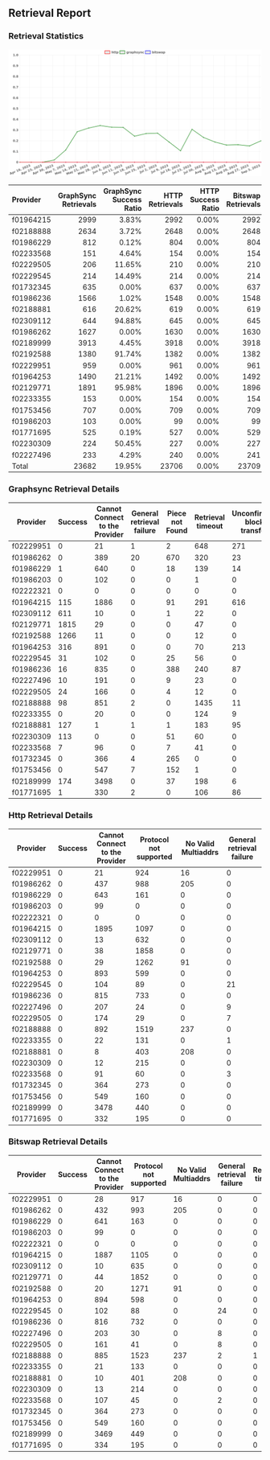 ## Retrieval Report
### Retrieval Statistics
<img src="https://raw.githubusercontent.com/data-preservation-programs/filplus-checker-assets/main/filecoin-project/filecoin-plus-large-datasets/issues/1276/1694159995957.png"/>

| Provider  | GraphSync Retrievals | GraphSync Success Ratio | HTTP Retrievals | HTTP Success Ratio | Bitswap Retrievals | Bitswap Success Ratio |
| :-------- | -------------------: | ----------------------: | --------------: | -----------------: | -----------------: | --------------------: |
| f01964215 |                 2999 |                   3.83% |            2992 |              0.00% |               2992 |                 0.00% |
| f02188888 |                 2634 |                   3.72% |            2648 |              0.00% |               2648 |                 0.00% |
| f01986229 |                  812 |                   0.12% |             804 |              0.00% |                804 |                 0.00% |
| f02233568 |                  151 |                   4.64% |             154 |              0.00% |                154 |                 0.00% |
| f02229505 |                  206 |                  11.65% |             210 |              0.00% |                210 |                 0.00% |
| f02229545 |                  214 |                  14.49% |             214 |              0.00% |                214 |                 0.00% |
| f01732345 |                  635 |                   0.00% |             637 |              0.00% |                637 |                 0.00% |
| f01986236 |                 1566 |                   1.02% |            1548 |              0.00% |               1548 |                 0.00% |
| f02188881 |                  616 |                  20.62% |             619 |              0.00% |                619 |                 0.00% |
| f02309112 |                  644 |                  94.88% |             645 |              0.00% |                645 |                 0.00% |
| f01986262 |                 1627 |                   0.00% |            1630 |              0.00% |               1630 |                 0.00% |
| f02189999 |                 3913 |                   4.45% |            3918 |              0.00% |               3918 |                 0.00% |
| f02192588 |                 1380 |                  91.74% |            1382 |              0.00% |               1382 |                 0.00% |
| f02229951 |                  959 |                   0.00% |             961 |              0.00% |                961 |                 0.00% |
| f01964253 |                 1490 |                  21.21% |            1492 |              0.00% |               1492 |                 0.00% |
| f02129771 |                 1891 |                  95.98% |            1896 |              0.00% |               1896 |                 0.00% |
| f02233355 |                  153 |                   0.00% |             154 |              0.00% |                154 |                 0.00% |
| f01753456 |                  707 |                   0.00% |             709 |              0.00% |                709 |                 0.00% |
| f01986203 |                  103 |                   0.00% |              99 |              0.00% |                 99 |                 0.00% |
| f01771695 |                  525 |                   0.19% |             527 |              0.00% |                529 |                 0.00% |
| f02230309 |                  224 |                  50.45% |             227 |              0.00% |                227 |                 0.00% |
| f02227496 |                  233 |                   4.29% |             240 |              0.00% |                241 |                 0.00% |
| Total     |                23682 |                  19.95% |           23706 |              0.00% |              23709 |                 0.00% |

### Graphsync Retrieval Details
| Provider  | Success | Cannot Connect to the Provider | General retrieval failure | Piece not Found | Retrieval timeout | Unconfirmed block transfer | No Valid Multiaddrs |
| --------- | ------- | ------------------------------ | ------------------------- | --------------- | ----------------- | -------------------------- | ------------------- |
| f02229951 | 0       | 21                             | 1                         | 2               | 648               | 271                        | 16                  |
| f01986262 | 0       | 389                            | 20                        | 670             | 320               | 23                         | 205                 |
| f01986229 | 1       | 640                            | 0                         | 18              | 139               | 14                         | 0                   |
| f01986203 | 0       | 102                            | 0                         | 0               | 1                 | 0                          | 0                   |
| f02222321 | 0       | 0                              | 0                         | 0               | 0                 | 0                          | 0                   |
| f01964215 | 115     | 1886                           | 0                         | 91              | 291               | 616                        | 0                   |
| f02309112 | 611     | 10                             | 0                         | 1               | 22                | 0                          | 0                   |
| f02129771 | 1815    | 29                             | 0                         | 0               | 47                | 0                          | 0                   |
| f02192588 | 1266    | 11                             | 0                         | 0               | 12                | 0                          | 91                  |
| f01964253 | 316     | 891                            | 0                         | 0               | 70                | 213                        | 0                   |
| f02229545 | 31      | 102                            | 0                         | 25              | 56                | 0                          | 0                   |
| f01986236 | 16      | 835                            | 0                         | 388             | 240               | 87                         | 0                   |
| f02227496 | 10      | 191                            | 0                         | 9               | 23                | 0                          | 0                   |
| f02229505 | 24      | 166                            | 0                         | 4               | 12                | 0                          | 0                   |
| f02188888 | 98      | 851                            | 2                         | 0               | 1435              | 11                         | 237                 |
| f02233355 | 0       | 20                             | 0                         | 0               | 124               | 9                          | 0                   |
| f02188881 | 127     | 1                              | 1                         | 1               | 183               | 95                         | 208                 |
| f02230309 | 113     | 0                              | 0                         | 51              | 60                | 0                          | 0                   |
| f02233568 | 7       | 96                             | 0                         | 7               | 41                | 0                          | 0                   |
| f01732345 | 0       | 366                            | 4                         | 265             | 0                 | 0                          | 0                   |
| f01753456 | 0       | 547                            | 7                         | 152             | 1                 | 0                          | 0                   |
| f02189999 | 174     | 3498                           | 0                         | 37              | 198               | 6                          | 0                   |
| f01771695 | 1       | 330                            | 2                         | 0               | 106               | 86                         | 0                   |

### Http Retrieval Details
| Provider  | Success | Cannot Connect to the Provider | Protocol not supported | No Valid Multiaddrs | General retrieval failure |
| --------- | ------- | ------------------------------ | ---------------------- | ------------------- | ------------------------- |
| f02229951 | 0       | 21                             | 924                    | 16                  | 0                         |
| f01986262 | 0       | 437                            | 988                    | 205                 | 0                         |
| f01986229 | 0       | 643                            | 161                    | 0                   | 0                         |
| f01986203 | 0       | 99                             | 0                      | 0                   | 0                         |
| f02222321 | 0       | 0                              | 0                      | 0                   | 0                         |
| f01964215 | 0       | 1895                           | 1097                   | 0                   | 0                         |
| f02309112 | 0       | 13                             | 632                    | 0                   | 0                         |
| f02129771 | 0       | 38                             | 1858                   | 0                   | 0                         |
| f02192588 | 0       | 29                             | 1262                   | 91                  | 0                         |
| f01964253 | 0       | 893                            | 599                    | 0                   | 0                         |
| f02229545 | 0       | 104                            | 89                     | 0                   | 21                        |
| f01986236 | 0       | 815                            | 733                    | 0                   | 0                         |
| f02227496 | 0       | 207                            | 24                     | 0                   | 9                         |
| f02229505 | 0       | 174                            | 29                     | 0                   | 7                         |
| f02188888 | 0       | 892                            | 1519                   | 237                 | 0                         |
| f02233355 | 0       | 22                             | 131                    | 0                   | 1                         |
| f02188881 | 0       | 8                              | 403                    | 208                 | 0                         |
| f02230309 | 0       | 12                             | 215                    | 0                   | 0                         |
| f02233568 | 0       | 91                             | 60                     | 0                   | 3                         |
| f01732345 | 0       | 364                            | 273                    | 0                   | 0                         |
| f01753456 | 0       | 549                            | 160                    | 0                   | 0                         |
| f02189999 | 0       | 3478                           | 440                    | 0                   | 0                         |
| f01771695 | 0       | 332                            | 195                    | 0                   | 0                         |

### Bitswap Retrieval Details
| Provider  | Success | Cannot Connect to the Provider | Protocol not supported | No Valid Multiaddrs | General retrieval failure | Retrieval timeout |
| --------- | ------- | ------------------------------ | ---------------------- | ------------------- | ------------------------- | ----------------- |
| f02229951 | 0       | 28                             | 917                    | 16                  | 0                         | 0                 |
| f01986262 | 0       | 432                            | 993                    | 205                 | 0                         | 0                 |
| f01986229 | 0       | 641                            | 163                    | 0                   | 0                         | 0                 |
| f01986203 | 0       | 99                             | 0                      | 0                   | 0                         | 0                 |
| f02222321 | 0       | 0                              | 0                      | 0                   | 0                         | 0                 |
| f01964215 | 0       | 1887                           | 1105                   | 0                   | 0                         | 0                 |
| f02309112 | 0       | 10                             | 635                    | 0                   | 0                         | 0                 |
| f02129771 | 0       | 44                             | 1852                   | 0                   | 0                         | 0                 |
| f02192588 | 0       | 20                             | 1271                   | 91                  | 0                         | 0                 |
| f01964253 | 0       | 894                            | 598                    | 0                   | 0                         | 0                 |
| f02229545 | 0       | 102                            | 88                     | 0                   | 24                        | 0                 |
| f01986236 | 0       | 816                            | 732                    | 0                   | 0                         | 0                 |
| f02227496 | 0       | 203                            | 30                     | 0                   | 8                         | 0                 |
| f02229505 | 0       | 161                            | 41                     | 0                   | 8                         | 0                 |
| f02188888 | 0       | 885                            | 1523                   | 237                 | 2                         | 1                 |
| f02233355 | 0       | 21                             | 133                    | 0                   | 0                         | 0                 |
| f02188881 | 0       | 10                             | 401                    | 208                 | 0                         | 0                 |
| f02230309 | 0       | 13                             | 214                    | 0                   | 0                         | 0                 |
| f02233568 | 0       | 107                            | 45                     | 0                   | 2                         | 0                 |
| f01732345 | 0       | 364                            | 273                    | 0                   | 0                         | 0                 |
| f01753456 | 0       | 549                            | 160                    | 0                   | 0                         | 0                 |
| f02189999 | 0       | 3469                           | 449                    | 0                   | 0                         | 0                 |
| f01771695 | 0       | 334                            | 195                    | 0                   | 0                         | 0                 |

